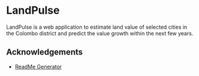 
# LandPulse

LandPulse is a web application to estimate land value of selected cities in the Colombo district and predict the value growth within the next few years. 

## Acknowledgements

 - [ReadMe Generator](https://readme.so/editor)

